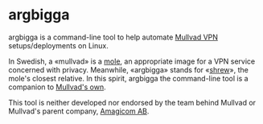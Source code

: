 # argbigga

argbigga is a command-line tool to help automate [Mullvad VPN][1] setups/deployments on Linux.

In Swedish, a «mullvad» is a [mole][2], an appropriate image for a VPN service concerned with privacy.
Meanwhile, «argbigga» stands for «[shrew][3]», the mole's closest relative.
In this spirit, argbigga the command-line tool is a companion to [Mullvad's own][4].

This tool is neither developed nor endorsed by the team behind Mullvad or Mullvad's parent company, [Amagicom AB][5].


[1]: https://mullvad.net/
[2]: https://en.wikipedia.org/wiki/Mole_(animal)
[3]: https://en.wikipedia.org/wiki/Shrew
[4]: https://mullvad.net/en/help/how-use-mullvad-cli/
[5]: https://mullvad.net/en/about/
